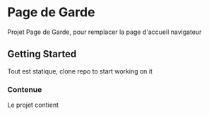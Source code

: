 # Page de Garde

Projet Page de Garde, pour remplacer la page d'accueil navigateur

## Getting Started

Tout est statique, clone repo to start working on it

### Contenue

Le projet contient <script> et <link> Bootstrap.
Le CSS contient des media queries pour HD, SD et Phone.
Animation 100% CSS.
Fichier JS pour les Popovers et le widget météo.

## Mise en Ligne

La mise en ligne est effective à chaque instant, grâce à [pages](https://pages.github.com/)

## Authors

* **Herebos** - *Initial work* - [Herebos](https://github.com/Herebos)

See also the list of [contributors](https://github.com/your/project/contributors) who participated in this project.

## License

This projet is gratos.

